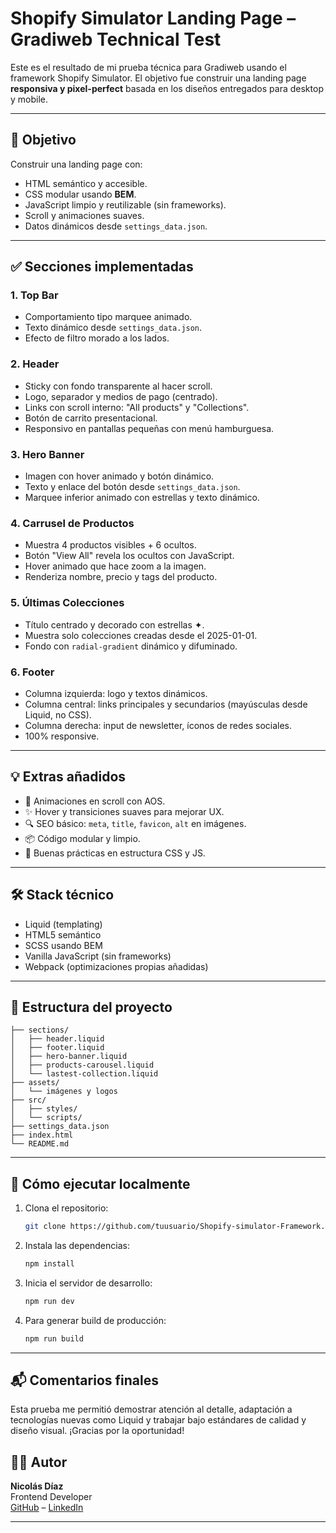 # Shopify Simulator Landing Page – Gradiweb Technical Test

Este es el resultado de mi prueba técnica para Gradiweb usando el framework Shopify Simulator. El objetivo fue construir una landing page **responsiva y pixel-perfect** basada en los diseños entregados para desktop y mobile.

---

## 🎯 Objetivo

Construir una landing page con:

- HTML semántico y accesible.
- CSS modular usando **BEM**.
- JavaScript limpio y reutilizable (sin frameworks).
- Scroll y animaciones suaves.
- Datos dinámicos desde `settings_data.json`.

---

## ✅ Secciones implementadas

### 1. **Top Bar**
- Comportamiento tipo marquee animado.
- Texto dinámico desde `settings_data.json`.
- Efecto de filtro morado a los lados.

### 2. **Header**
- Sticky con fondo transparente al hacer scroll.
- Logo, separador y medios de pago (centrado).
- Links con scroll interno: "All products" y "Collections".
- Botón de carrito presentacional.
- Responsivo en pantallas pequeñas con menú hamburguesa.

### 3. **Hero Banner**
- Imagen con hover animado y botón dinámico.
- Texto y enlace del botón desde `settings_data.json`.
- Marquee inferior animado con estrellas y texto dinámico.

### 4. **Carrusel de Productos**
- Muestra 4 productos visibles + 6 ocultos.
- Botón "View All" revela los ocultos con JavaScript.
- Hover animado que hace zoom a la imagen.
- Renderiza nombre, precio y tags del producto.

### 5. **Últimas Colecciones**
- Título centrado y decorado con estrellas ✦.
- Muestra solo colecciones creadas desde el 2025-01-01.
- Fondo con `radial-gradient` dinámico y difuminado.

### 6. **Footer**
- Columna izquierda: logo y textos dinámicos.
- Columna central: links principales y secundarios (mayúsculas desde Liquid, no CSS).
- Columna derecha: input de newsletter, íconos de redes sociales.
- 100% responsive.

---

## 💡 Extras añadidos

- 🎨 Animaciones en scroll con AOS.
- ✨ Hover y transiciones suaves para mejorar UX.
- 🔍 SEO básico: `meta`, `title`, `favicon`, `alt` en imágenes.
- 📦 Código modular y limpio.
- 🧪 Buenas prácticas en estructura CSS y JS.

---

## 🛠️ Stack técnico

- Liquid (templating)
- HTML5 semántico
- SCSS usando BEM
- Vanilla JavaScript (sin frameworks)
- Webpack (optimizaciones propias añadidas)

---

## 📂 Estructura del proyecto

```
├── sections/
│   ├── header.liquid
│   ├── footer.liquid
│   ├── hero-banner.liquid
│   ├── products-carousel.liquid
│   └── lastest-collection.liquid
├── assets/
│   └── imágenes y logos
├── src/
│   ├── styles/
│   └── scripts/
├── settings_data.json
├── index.html
└── README.md
```

---

## 🚀 Cómo ejecutar localmente

1. Clona el repositorio:
   ```bash
   git clone https://github.com/tuusuario/Shopify-simulator-Framework.git
   ```

2. Instala las dependencias:
   ```bash
   npm install
   ```

3. Inicia el servidor de desarrollo:
   ```bash
   npm run dev
   ```

4. Para generar build de producción:
   ```bash
   npm run build
   ```

---

## 📬 Comentarios finales

Esta prueba me permitió demostrar atención al detalle, adaptación a tecnologías nuevas como Liquid y trabajar bajo estándares de calidad y diseño visual. ¡Gracias por la oportunidad!

## 👨‍💻 Autor

**Nicolás Díaz**  
Frontend Developer  
[GitHub](https://github.com/nicolas1102) – [LinkedIn](https://www.linkedin.com/in/nicolas-diaz-vargas/)

---
